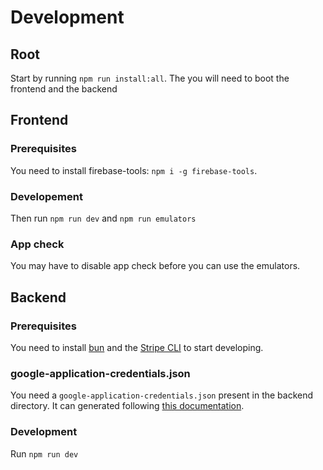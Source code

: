 # Development

## Root

Start by running `npm run install:all`.
The you will need to boot the frontend and the backend

## Frontend

### Prerequisites
You need to install firebase-tools: `npm i -g firebase-tools`.

### Developement
Then run `npm run dev` and `npm run emulators`

### App check
You may have to disable app check before you can use the emulators.

## Backend

### Prerequisites
You need to install [bun](https://bun.com) and the [Stripe CLI](https://docs.stripe.com/stripe-cli) to start developing.

### google-application-credentials.json
You need a `google-application-credentials.json` present in the backend directory.
It can generated following [this documentation](https://cloud.google.com/docs/authentication/application-default-credentials#GAC).

### Development
Run `npm run dev`
